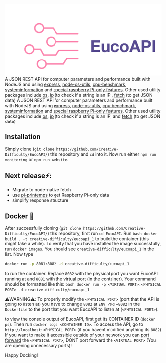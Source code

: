 ![](assets/logo-readme.png)
A JSON REST API for computer parameters and performance built with NodeJS and using [express](https://www.npmjs.com/package/express), [node-os-utils](https://www.npmjs.com/package/node-os-utils), [cpu-benchmark](https://www.npmjs.com/package/cpu-benchmark), [systeminformation](https://www.npmjs.com/package/systeminformation) and [special raspberry Pi-only features](https://www.npmjs.com/package/detect-rpi). Other used utility packages include [os](https://www.npmjs.com/package/os), [ip](https://www.npmjs.com/package/ip) (to check if a string is an IP), [fetch](https://www.npmjs.com/package/node-fetch) (to get JSON data)
   A JSON REST API for computer parameters and performance built with NodeJS and using [express](https://www.npmjs.com/package/express), [node-os-utils](https://www.npmjs.com/package/node-os-utils), [cpu-benchmark](https://www.npmjs.com/package/cpu-benchmark), [systeminformation](https://www.npmjs.com/package/systeminformation) and [special raspberry Pi-only features](https://www.npmjs.com/package/detect-rpi). Other used utility packages include [os](https://www.npmjs.com/package/os), [ip](https://www.npmjs.com/package/ip) (to check if a string is an IP) and [fetch](https://www.npmjs.com/package/node-fetch) (to get JSON data)

 ## Installation
 Simply clone (```git clone https://github.com/Creative-Difficulty/EucoAPI/```) this repository and ```cd``` into it. Now run either ```npm run monitoring``` or ```npm run website```.
  
## Next release⚡️:
* Migrate to node-native fetch
* use [pi-printemps](https://www.npmjs.com/package/pi-printemps) to get Raspberry Pi-only data
* simplify response structure
 
## Docker 🐳
 
 After successfully cloning (```git clone https://github.com/Creative-Difficulty/EucoAPI/```) this repository, first run `cd EucoAPI`.
 Run ```bash
 docker build . -t creative-difficulty/eucoapi_1``` to build the container (this might take a while). To verify that you have installed the image successfully, run ```docker images```. You should see ```creative-difficulty/eucoapi_1``` in the list.
Now type 
 ```bash
docker run -p 8081:8082 -d creative-difficulty/eucoapi_1
 ```
 to run the container.
 Replace ```8082``` with the physical port you want EucoAPI running at and ```8081``` with the virtual port (in the container).
 Your command should be formatted like this: 
 ```bash docker run -p <VIRTUAL PORT>:<PHYSICAL PORT> -d creative-difficulty/eucoapi_1```
 
 ⚠️WARNING⚠️: To properly modify the ```<PHYSICAL PORT>``` (port that the API is going to listen at) you have to change ```8082``` at ```ENV PORT=8082``` in the ```Dockerfile``` to the port that you want EucoAPI to listen at (```<PHYSICAL PORT>```).
 
 to view the console output of EucoAPI, first get its CONTAINER ID (```docker ps```).
 Then run ```docker logs <CONTAINER ID>```.
 To access the API, go to ```http://localhost:<PHYSICAL PORT>``` (if you havent modified anything its ```8082```)
 If you want to make it accessible outside of your network you can [port forward](https://portforward.com) the ```<PHYSICAL PORT>```, DONT port forward the ```<VIRTUAL PORT>``` (You are opening unnecessary ports)!
 
 Happy Docking!
